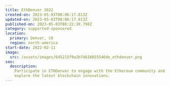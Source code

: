 ```yaml
---
title: EthDenver 2022
created-on: 2023-05-03T08:06:17.813Z
updated-on: 2023-05-03T08:06:17.813Z
published-on: 2023-05-03T08:22:38.798Z
category: supported-sponsored
location:
  primary: Denver, CO
  region: north-america
start-date: 2022-02-11
image:
  src: /assets/images/645215f9a2b74616855546de_ethdenver.png
seo:
  description:
    Participate in ETHDenver to engage with the Ethereum community and
    explore the latest blockchain innovations.
---
```

